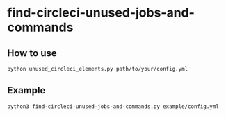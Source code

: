 # find-circleci-unused-jobs-and-commands

## How to use

```bash
python unused_circleci_elements.py path/to/your/config.yml
```

## Example

```bash
python3 find-circleci-unused-jobs-and-commands.py example/config.yml
```
